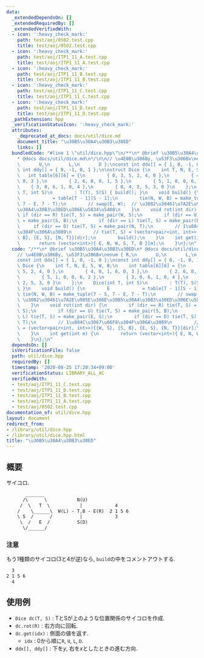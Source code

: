 ```yaml
---
data:
  _extendedDependsOn: []
  _extendedRequiredBy: []
  _extendedVerifiedWith:
  - icon: ':heavy_check_mark:'
    path: test/aoj/0502.test.cpp
    title: test/aoj/0502.test.cpp
  - icon: ':heavy_check_mark:'
    path: test/aoj/ITP1_11_A.test.cpp
    title: test/aoj/ITP1_11_A.test.cpp
  - icon: ':heavy_check_mark:'
    path: test/aoj/ITP1_11_B.test.cpp
    title: test/aoj/ITP1_11_B.test.cpp
  - icon: ':heavy_check_mark:'
    path: test/aoj/ITP1_11_C.test.cpp
    title: test/aoj/ITP1_11_C.test.cpp
  - icon: ':heavy_check_mark:'
    path: test/aoj/ITP1_11_D.test.cpp
    title: test/aoj/ITP1_11_D.test.cpp
  _pathExtension: hpp
  _verificationStatusIcon: ':heavy_check_mark:'
  attributes:
    _deprecated_at_docs: docs/util/dice.md
    document_title: "\u30B5\u30A4\u30B3\u30ED"
    links: []
  bundledCode: "#line 1 \"util/dice.hpp\"\n/**\n* @brief \u30B5\u30A4\u30B3\u30ED\n\
    * @docs docs/util/dice.md\n*/\n\n// \u4E0B\u306By, \u53F3\u306Bx\nenum { R,\n\
    \       U,\n       L,\n       D };\nconst int ddx[] = { 1, 0, -1, 0 };\nconst\
    \ int ddy[] = { 0, -1, 0, 1 };\n\nstruct Dice {\n    int T, N, E, S, W, B;\n \
    \   int table[6][6] = {\n        { 0, 3, 5, 2, 4, 0 },\n        { 4, 0, 1, 6,\
    \ 0, 3 },\n        { 2, 6, 0, 0, 1, 5 },\n        { 5, 1, 0, 0, 6, 2 },\n    \
    \    { 3, 0, 6, 1, 0, 4 },\n        { 0, 4, 2, 5, 3, 0 }\n    };\n    Dice(int\
    \ T, int S)\n        : T(T), S(S) { build(); }\n    void build() {\n        E\
    \            = table[T - 1][S - 1];\n        tie(N, W, B) = make_tuple(7 - S,\
    \ 7 - E, 7 - T);\n        // swap(E, W);  // \u3082\u30461\u7A2E\u985E\u306E\u30B5\
    \u30A4\u30B3\u30ED\u306E\u5834\u5408\n    }\n    void rot(int dir) {\n       \
    \ if (dir == R) tie(T, S) = make_pair(W, S);\n        if (dir == U) tie(T, S)\
    \ = make_pair(S, B);\n        if (dir == L) tie(T, S) = make_pair(E, S);\n   \
    \     if (dir == D) tie(T, S) = make_pair(N, T);\n        // 1\u884C\u3067\u66F8\
    \u304F\u306A\u3089\n        // tie(T, S) = (vector<pair<int, int>>){{W, S}, {S,\
    \ B}, {E, S}, {N, T}}[dir];\n        build();\n    }\n    int get(int m) {\n \
    \       return (vector<int>){ E, N, W, S, T, B }[m];\n    }\n};\n"
  code: "/**\n* @brief \u30B5\u30A4\u30B3\u30ED\n* @docs docs/util/dice.md\n*/\n\n\
    // \u4E0B\u306By, \u53F3\u306Bx\nenum { R,\n       U,\n       L,\n       D };\n\
    const int ddx[] = { 1, 0, -1, 0 };\nconst int ddy[] = { 0, -1, 0, 1 };\n\nstruct\
    \ Dice {\n    int T, N, E, S, W, B;\n    int table[6][6] = {\n        { 0, 3,\
    \ 5, 2, 4, 0 },\n        { 4, 0, 1, 6, 0, 3 },\n        { 2, 6, 0, 0, 1, 5 },\n\
    \        { 5, 1, 0, 0, 6, 2 },\n        { 3, 0, 6, 1, 0, 4 },\n        { 0, 4,\
    \ 2, 5, 3, 0 }\n    };\n    Dice(int T, int S)\n        : T(T), S(S) { build();\
    \ }\n    void build() {\n        E            = table[T - 1][S - 1];\n       \
    \ tie(N, W, B) = make_tuple(7 - S, 7 - E, 7 - T);\n        // swap(E, W);  //\
    \ \u3082\u30461\u7A2E\u985E\u306E\u30B5\u30A4\u30B3\u30ED\u306E\u5834\u5408\n\
    \    }\n    void rot(int dir) {\n        if (dir == R) tie(T, S) = make_pair(W,\
    \ S);\n        if (dir == U) tie(T, S) = make_pair(S, B);\n        if (dir ==\
    \ L) tie(T, S) = make_pair(E, S);\n        if (dir == D) tie(T, S) = make_pair(N,\
    \ T);\n        // 1\u884C\u3067\u66F8\u304F\u306A\u3089\n        // tie(T, S)\
    \ = (vector<pair<int, int>>){{W, S}, {S, B}, {E, S}, {N, T}}[dir];\n        build();\n\
    \    }\n    int get(int m) {\n        return (vector<int>){ E, N, W, S, T, B }[m];\n\
    \    }\n};\n"
  dependsOn: []
  isVerificationFile: false
  path: util/dice.hpp
  requiredBy: []
  timestamp: '2020-08-25 17:20:34+09:00'
  verificationStatus: LIBRARY_ALL_AC
  verifiedWith:
  - test/aoj/ITP1_11_C.test.cpp
  - test/aoj/ITP1_11_D.test.cpp
  - test/aoj/ITP1_11_B.test.cpp
  - test/aoj/ITP1_11_A.test.cpp
  - test/aoj/0502.test.cpp
documentation_of: util/dice.hpp
layout: document
redirect_from:
- /library/util/dice.hpp
- /library/util/dice.hpp.html
title: "\u30B5\u30A4\u30B3\u30ED"
---
```

## 概要

サイコロ.

```txt
       _______
      /\      \           N(U)
     /  \   T  \           |            4
    /    \______\  W(L) - T,B - E(R)  2 1 5 6
    \ S  /      /          |            3
     \  /   E  /          S(D)
      \/______/
```

### 注意

もう1種類のサイコロ(3と4が逆)なら, `build`の中をコメントアウトする.

```txt
  3
2 1 5 6
  4
```

## 使用例

* `Dice dc(T, S)` : TとSが上のような位置関係のサイコロを作成.
* `dc.rot(R)` : 右方向に回転.
* `dc.get(idx)` : 側面の値を返す.
  * `idx` : 0から順に`R`, `U`, `L`, `D`.
* `ddx[], ddy[]` : 下を$y$, 右を$x$としたときの進む方向.
